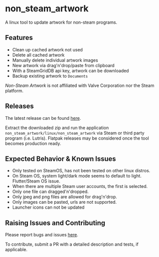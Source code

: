 # non_steam_artwork

A linux tool to update artwork for non-steam programs.

## Features

- Clean up cached artwork not used
- Delete all cached artwork
- Manually delete individual artwork images
- New artwork via drag'n'drop/paste from clipboard
- With a SteamGridDB api key, artwork can be downloaded
- Backup existing artwork to `Documents`

*Non-Steam Artwork* is not affiliated with Valve Corporation nor the Steam platform.

## Releases

The latest release can be found [here](https://github.com/defuncart/non_steam_artwork/releases/latest).

Extract the downloaded zip and run the application `non_steam_artwork/linux/non_steam_artwork` via Steam or third party program (i.e. Lutris). Flatpak releases may be considered once the tool becomes production ready.

## Expected Behavior & Known Issues

- Only tested on SteamOS, has not been tested on other linux distros.
- On Steam OS, system light/dark mode seems to default to light. Flutter/Steam OS issue.
- When there are multiple Steam user accounts, the first is selected.
- Only one file can dragged'n'dropped.
- Only jpeg and png files are allowed for drag'n'drop.
- Only images can be pasted, urls are not supported.
- Launcher icons can not be updated

## Raising Issues and Contributing

Please report bugs and issues [here](https://github.com/defuncart/non_steam_artwork/issues).

To contribute, submit a PR with a detailed description and tests, if applicable.
